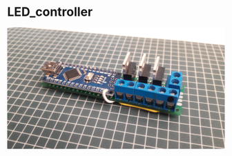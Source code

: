 # LED_controller
![](https://github.com/TopProHatsker/LED_controller/blob/master/20180427_181451.jpg)
